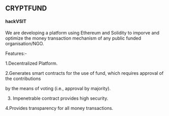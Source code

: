 ## CRYPTFUND

#### hackVSIT

We are developing a platform using Ethereum and Solidity to imporve and optimize the money transaction mechanism of any public funded organisation/NGO.

Features:-

1.Decentralized Platform.

2.Generates smart contracts for the use of fund, which requires approval of the contributions 
 
 by the means of voting (i.e., approval by majority).
 
 3. Impenetrable contract provides high security.
 
 4.Provides transparency for all money transactions.
 

